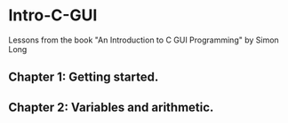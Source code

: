 # Intro-C-GUI
Lessons from the book "An Introduction to C GUI Programming" by Simon Long

## Chapter 1: Getting started.
## Chapter 2: Variables and arithmetic.
